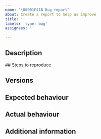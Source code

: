 ```yaml
---
name: "\U0001F41B Bug report"
about: Create a report to help us improve
title: ''
labels: 'type: bug'
assignees: ''

---
```


<!--
Please fill in each section to help maintainers to be helpful and quick to respond.
-->

## Description

<!--
Describe issue in general terms.
-->

## Steps to reproduce

<!--
Provide clear steps to reproduce the issue.
-->

## Versions

<!--
Provide at least Python, Django and application version.
-->

## Expected behaviour

<!--
Provide what you would have expected to happen.
-->

## Actual behaviour

<!--
Provide what happened.
-->

## Additional information

<!--
Add any other information.
-->
